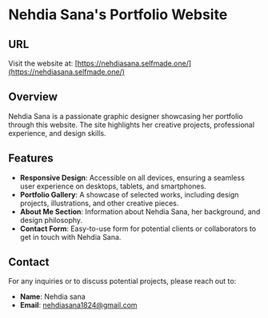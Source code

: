 # Nehdia Sana's Portfolio Website

## URL

Visit the website at: [https://nehdiasana.selfmade.one/](https://nehdiasana.selfmade.one/)

## Overview

Nehdia Sana is a passionate graphic designer showcasing her portfolio through this website. The site highlights her creative projects, professional experience, and design skills.

## Features

- **Responsive Design**: Accessible on all devices, ensuring a seamless user experience on desktops, tablets, and smartphones.
- **Portfolio Gallery**: A showcase of selected works, including design projects, illustrations, and other creative pieces.
- **About Me Section**: Information about Nehdia Sana, her background, and design philosophy.
- **Contact Form**: Easy-to-use form for potential clients or collaborators to get in touch with Nehdia Sana.

## Contact

For any inquiries or to discuss potential projects, please reach out to:

- **Name**: Nehdia sana
- **Email**: nehdiasana1824@gmail.com
